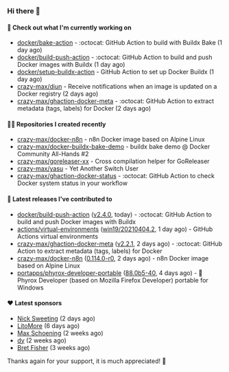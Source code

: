 ### Hi there 👋

#### 👷 Check out what I'm currently working on

- [docker/bake-action](https://github.com/docker/bake-action) - :octocat: GitHub Action to build with Buildx Bake (1 day ago)
- [docker/build-push-action](https://github.com/docker/build-push-action) - :octocat: GitHub Action to build and push Docker images with Buildx (1 day ago)
- [docker/setup-buildx-action](https://github.com/docker/setup-buildx-action) - GitHub Action to set up Docker Buildx (1 day ago)
- [crazy-max/diun](https://github.com/crazy-max/diun) - Receive notifications when an image is updated on a Docker registry (2 days ago)
- [crazy-max/ghaction-docker-meta](https://github.com/crazy-max/ghaction-docker-meta) - :octocat: GitHub Action to extract metadata (tags, labels) for Docker (2 days ago)

#### 👨‍💻 Repositories I created recently

- [crazy-max/docker-n8n](https://github.com/crazy-max/docker-n8n) - n8n Docker image based on Alpine Linux
- [crazy-max/docker-buildx-bake-demo](https://github.com/crazy-max/docker-buildx-bake-demo) - buildx bake demo @ Docker Community All-Hands #2
- [crazy-max/goreleaser-xx](https://github.com/crazy-max/goreleaser-xx) - Cross compilation helper for GoReleaser
- [crazy-max/yasu](https://github.com/crazy-max/yasu) - Yet Another Switch User
- [crazy-max/ghaction-docker-status](https://github.com/crazy-max/ghaction-docker-status) - :octocat: GitHub Action to check Docker system status in your workflow

#### 🚀 Latest releases I've contributed to

- [docker/build-push-action](https://github.com/docker/build-push-action) ([v2.4.0](https://github.com/docker/build-push-action/releases/tag/v2.4.0), today) - :octocat: GitHub Action to build and push Docker images with Buildx
- [actions/virtual-environments](https://github.com/actions/virtual-environments) ([win19/20210404.2](https://github.com/actions/virtual-environments/releases/tag/win19%2F20210404.2), 1 day ago) - GitHub Actions virtual environments
- [crazy-max/ghaction-docker-meta](https://github.com/crazy-max/ghaction-docker-meta) ([v2.2.1](https://github.com/crazy-max/ghaction-docker-meta/releases/tag/v2.2.1), 2 days ago) - :octocat: GitHub Action to extract metadata (tags, labels) for Docker
- [crazy-max/docker-n8n](https://github.com/crazy-max/docker-n8n) ([0.114.0-r0](https://github.com/crazy-max/docker-n8n/releases/tag/0.114.0-r0), 2 days ago) - n8n Docker image based on Alpine Linux
- [portapps/phyrox-developer-portable](https://github.com/portapps/phyrox-developer-portable) ([88.0b5-40](https://github.com/portapps/phyrox-developer-portable/releases/tag/88.0b5-40), 4 days ago) - 🚀 Phyrox Developer (based on Mozilla Firefox Developer) portable for Windows

#### ❤️ Latest sponsors
- [Nick Sweeting](https://github.com/pirate) (2 days ago)
- [LitoMore](https://github.com/LitoMore) (6 days ago)
- [Max Schoening](https://github.com/max) (2 weeks ago)
- [dy](https://github.com/dyipon) (2 weeks ago)
- [Bret Fisher](https://github.com/BretFisher) (3 weeks ago)

Thanks again for your support, it is much appreciated! 🙏
